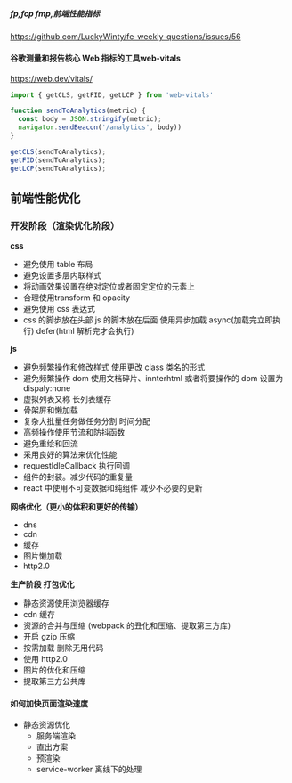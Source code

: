 ###


#####  fp,fcp fmp,前端性能指标
https://github.com/LuckyWinty/fe-weekly-questions/issues/56

#### 谷歌测量和报告核心 Web 指标的工具web-vitals
https://web.dev/vitals/
```js
import { getCLS, getFID, getLCP } from 'web-vitals'

function sendToAnalytics(metric) {
  const body = JSON.stringify(metric);
  navigator.sendBeacon('/analytics', body))
}

getCLS(sendToAnalytics);
getFID(sendToAnalytics);
getLCP(sendToAnalytics);

```


## 前端性能优化

### 开发阶段（渲染优化阶段）

**css**
-   避免使用 table 布局
-   避免设置多层内联样式
-   将动画效果设置在绝对定位或者固定定位的元素上
-   合理使用transform 和 opacity
-   避免使用 css 表达式
-   css 的脚步放在头部 js 的脚本放在后面 使用异步加载 async(加载完立即执行) defer(html 解析完才会执行)

**js**

-   避免频繁操作和修改样式 使用更改 class 类名的形式
-   避免频繁操作 dom 使用文档碎片、innterhtml 或者将要操作的 dom 设置为 dispaly:none
-   虚拟列表又称 长列表缓存
-   骨架屏和懒加载
-   复杂大批量任务做任务分割 时间分配
-   高频操作使用节流和防抖函数
-   避免重绘和回流
-   采用良好的算法来优化性能
-   requestIdleCallback 执行回调
-   组件的封装。减少代码的重复量
-   react 中使用不可变数据和纯组件 减少不必要的更新


**网络优化（更小的体积和更好的传输）**  

-   dns
-   cdn
-   缓存
-   图片懒加载
-   http2.0

**生产阶段 打包优化**

-   静态资源使用浏览器缓存
-   cdn 缓存
-   资源的合并与压缩 (webpack 的丑化和压缩、提取第三方库)
-   开启 gzip 压缩
-   按需加载 删除无用代码
-   使用 http2.0
-   图片的优化和压缩
-   提取第三方公共库

#### 如何加快页面渲染速度

-   静态资源优化
    -   服务端渲染
    -   直出方案
    -   预渲染
    -   service-worker 离线下的处理
